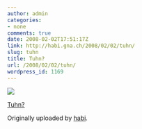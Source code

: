 ```yaml
---
author: admin
categories:
- none
comments: true
date: 2008-02-02T17:51:17Z
link: http://habi.gna.ch/2008/02/02/tuhn/
slug: tuhn
title: Tuhn?
url: /2008/02/02/tuhn/
wordpress_id: 1169
---
```


[![](http://farm3.static.flickr.com/2269/2237251548_0bb6f5580e_m.jpg)](http://www.flickr.com/photos/habi/2237251548/)
   

 
  [Tuhn?](http://www.flickr.com/photos/habi/2237251548/)
    

  Originally uploaded by [habi](http://www.flickr.com/people/habi/).
 




  


